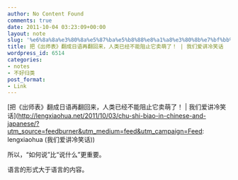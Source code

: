 ```yaml
---
author: No Content Found
comments: true
date: 2011-10-04 03:23:09+00:00
layout: note
slug: '%e6%8a%8a%e3%80%8a%e5%87%ba%e5%b8%88%e8%a1%a8%e3%80%8b%e7%bf%bb%e6%88%90%e6%97%a5%e8%af%ad%e5%86%8d%e7%bf%bb%e5%9b%9e%e6%9d%a5%ef%bc%8c%e4%ba%ba%e7%b1%bb%e5%b7%b2%e7%bb%8f%e4%b8%8d%e8%83%bd%e9%98%bb'
title: 把《出师表》翻成日语再翻回来，人类已经不能阻止它卖萌了！ | 我们爱讲冷笑话
wordpress_id: 6514
categories:
- notes
- 不好归类
post_format:
- Link
---
```


[把《出师表》翻成日语再翻回来，人类已经不能阻止它卖萌了！ | 我们爱讲冷笑话](http://lengxiaohua.net/2011/10/03/chu-shi-biao-in-chinese-and-japanese/?utm_source=feedburner&utm_medium=feed&utm_campaign=Feed: lengxiaohua (我们爱讲冷笑话))

所以，“如何说”比“说什么”更重要。





语言的形式大于语言的内容。
